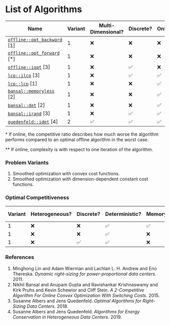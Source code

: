 # List of Algorithms

| Name                                             | Variant | Multi-Dimensional? | Discrete? | Online? | Competitiveness* | Complexity** |
| -----------------------------------------------  | ------- | ------------------ | --------- | ------- | ---------------- | ------------ |
| [`offline::opt_backward`](offline/opt.rs) [1]    | 1       | ❌                 | ❌        | ❌      |                  | ?            |
| [`offline::opt_forward`](offline/opt.rs) [*]     | 1       | ❌                 | ❌        | ❌      |                  | ?            |
| [`offline::iopt`](offline/iopt.rs) [3]           | 1       | ❌                 | ✅        | ❌      |                  | O(T log m)   |
| [`lcp::ilcp`](lcp/ilcp.rs) [3]                   | 1       | ❌                 | ✅        | ✅      | 3-competitive    | ?            |
| [`lcp::lcp`](lcp/lcp.rs) [1]                     | 1       | ❌                 | ❌        | ✅      | 3-competitive    | ?            |
| [`bansal::memoryless`](bansal/memoryless.rs) [2] | 1       | ❌                 | ❌        | ✅      | 3-competitive    | ?            |
| [`bansal::det`](bansal/det.rs) [2]               | 1       | ❌                 | ❌        | ✅      | 2-competitive    | ?            |
| [`bansal::irand`](bansal/irand.rs) [3]           | 1       | ❌                 | ✅        | ✅      | 2-competitive    | ?            |
| [`quedenfeld::idet`](quedenfeld/idet.rs) [4]     | 2       | ✅                 | ✅        | ✅      | 2d-competitive    | ?            |

\* If online, the competitive ratio describes how much worse the algorithm performs compared to an optimal offline algorithm in the worst case.

\*\* If online, complexity is with respect to one iteration of the algorithm.

### Problem Variants

1. Smoothed optimization with convex cost functions.
2. Smoothed optimization with dimension-dependent constant cost functions.

### Optimal Competitiveness

| Variant | Heterogeneous? | Discrete? | Deterministic? | Memoryless? | Optimal Competitiveness |
| ------- | -------------- | --------- | -------------- | ----------- | ----------------------- |
| 1       | ❌             | ❌        | ✅             | ✅          | 3-competitive           |
| 1       | ❌             | ❌        | ✅             | ❌          | 2-competitive           |
| 1       | ❌             | ✅        | ✅             | ❌          | 3-competitive           |

### References

1. Minghong Lin and Adam Wierman and Lachlan L. H. Andrew and Eno Thereska. _Dynamic right-sizing for power-proportional data centers_. 2011.
2. Nikhil Bansal and Anupam Gupta and Ravishankar Krishnaswamy and Kirk Pruhs and Kevin Schewior and Cliff Stein. _A 2-Competitive Algorithm For Online Convex Optimization With Switching Costs_. 2015.
3. Susanne Albers and Jens Quedenfeld. _Optimal Algorithms for Right-Sizing Data Centers_. 2018.
4. Susanne Albers and Jens Quedenfeld. _Algorithms for Energy Conservation in Heterogeneous Data Centers_. 2019.
